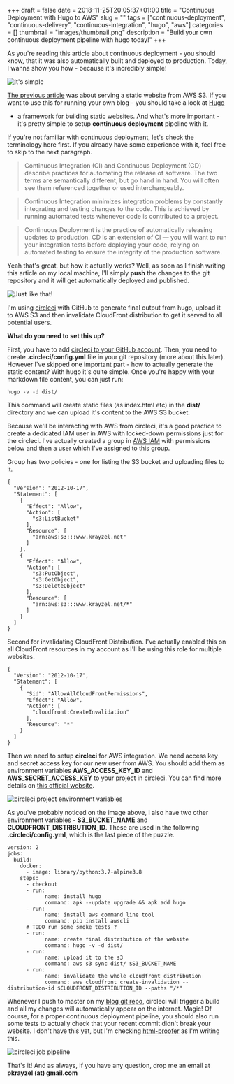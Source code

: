+++
draft = false
date = 2018-11-25T20:05:37+01:00
title = "Continuous Deployment with Hugo to AWS"
slug = ""
tags = ["continuous-deployment", "continuous-delivery", "continuous-integration", "hugo", "aws"]
categories = []
thumbnail = "images/thumbnail.png"
description = "Build your own continuous deployment pipeline with hugo today!"
+++

As you're reading this article about continuous deployment - you should know, that it was also automatically built and deployed to production.
Today, I wanna show you how - because it's incredibly simple!

![It's simple](https://media.giphy.com/media/3o6Zt16nOfEI0C9sPu/giphy.gif)

[The previous article](/posts/005-hosting-static-website-aws-s3.md) was about serving a static website from AWS S3. 
If you want to use this for running your own blog - you should take a look at <a href="https://gohugo.io/" target="_blank">Hugo</a> 
- a framework for building static websites. And what's more important - it's pretty simple to setup **continuous deployment** pipeline with it. 

If you're not familiar with continuous deployment, let's check the terminology here first. If you already have some experience with it, 
feel free to skip to the next paragraph.

> Continuous Integration (CI) and Continuous Deployment (CD) describe practices for automating the release of software. The two terms are semantically different, but go hand in hand. You will often see them referenced together or used interchangeably.

> Continuous Integration minimizes integration problems by constantly integrating and testing changes to the code. This is achieved by running automated tests whenever code is contributed to a project.

> Continuous Deployment is the practice of automatically releasing updates to production. CD is an extension of CI — you will want to run your integration tests before deploying your code, relying on automated testing to ensure the integrity of the production software.

Yeah that's great, but how it actually works? Well, as soon as I finish writing this article on my local machine, I'll simply **push** the changes to the git repository and it will get automatically deployed and published.

![Just like that!](https://media.giphy.com/media/3o85xkg5PK5JLBg796/giphy.gif) 

I'm using <a href="https://circleci.com/" target="_blank">circleci</a> with GitHub to generate final output from hugo, 
upload it to AWS S3 and then invalidate CloudFront distribution to get it served to all potential users. 

**What do you need to set this up?** 

First, you have to add <a href="https://circleci.com/integrations/github/" target="_blank">circleci to your GitHub account</a>.
Then, you need to create **.circleci/config.yml** file in your git repository (more about this later).
However I've skipped one important part - how to actually generate the static content?
With hugo it's quite simple. Once you're happy with your markdown file content, you can just run: 

``` 
hugo -v -d dist/
```

This command will create static files (as index.html etc) in the **dist/** directory and we can upload it's content to the AWS S3 bucket.

Because we'll be interacting with AWS from circleci, it's a good practice to create a dedicated IAM user in AWS with locked-down 
permissions just for the circleci. I've actually created a group in <a href="https://console.aws.amazon.com/iam/home#/groups" target="_blank">AWS IAM</a>
 with permissions below and then a user which I've assigned to this group. 
 
Group has two policies - one for listing the S3 bucket and uploading files to it. 

```
{
  "Version": "2012-10-17",
  "Statement": [
    {
      "Effect": "Allow",
      "Action": [
        "s3:ListBucket"
      ],
      "Resource": [
        "arn:aws:s3:::www.krayzel.net"
      ]
    },
    {
      "Effect": "Allow",
      "Action": [
        "s3:PutObject",
        "s3:GetObject",
        "s3:DeleteObject"
      ],
      "Resource": [
        "arn:aws:s3:::www.krayzel.net/*"
      ]
    }
  ]
}
```

Second for invalidating CloudFront Distribution. I've actually enabled this on all CloudFront resources in my account 
as I'll be using this role for multiple websites.

``` 
{
  "Version": "2012-10-17",
  "Statement": [
    {
      "Sid": "AllowAllCloudFrontPermissions",
      "Effect": "Allow",
      "Action": [
        "cloudfront:CreateInvalidation"
      ],
      "Resource": "*"
    }
  ]
}
```

Then we need to setup **circleci** for AWS integration. We need access key and secret access key for our new user from AWS.
You should add them as environment variables **AWS_ACCESS_KEY_ID** and **AWS_SECRET_ACCESS_KEY** to your project in circleci. 
You can find more details on <a href="https://circleci.com/docs/2.0/deployment-integrations/#aws" target="_blank">this official website</a>.

![circleci project environment variables](images/006/circleci_environment.png)



As you've probably noticed on the image above, I also have two other environment variables - **S3_BUCKET_NAME** and **CLOUDFRONT_DISTRIBUTION_ID**.
These are used in the following **.circleci/config.yml**, which is the last piece of the puzzle.


```
version: 2
jobs:
  build:
    docker:
      - image: library/python:3.7-alpine3.8
    steps:
      - checkout
      - run: 
            name: install hugo
            command: apk --update upgrade && apk add hugo
      - run: 
            name: install aws command line tool
            command: pip install awscli
      # TODO run some smoke tests ?
      - run: 
            name: create final distribution of the website
            command: hugo -v -d dist/
      - run: 
            name: upload it to the s3
            command: aws s3 sync dist/ $S3_BUCKET_NAME
      - run: 
            name: invalidate the whole cloudfront distribution 
            command: aws cloudfront create-invalidation --distribution-id $CLOUDFRONT_DISTRIBUTION_ID --paths "/*"
```

Whenever I push to master on my <a href="https://github.com/pkrayzel/krayzel.net" target="_blank">blog git repo</a>, 
circleci will trigger a build and all my changes will automatically appear on the internet. Magic! Of course, 
for a proper continuous deployment pipeline, you should also run some tests to actually check that your recent commit didn't break your website. 
I don't have this yet, but I'm checking <a href="https://github.com/gjtorikian/html-proofer">html-proofer</a> as I'm writing this.

![circleci job pipeline](images/006/circleci_job_detail.png)

That's it! And as always, If you have any question, drop me an email at **pkrayzel (at) gmail.com**